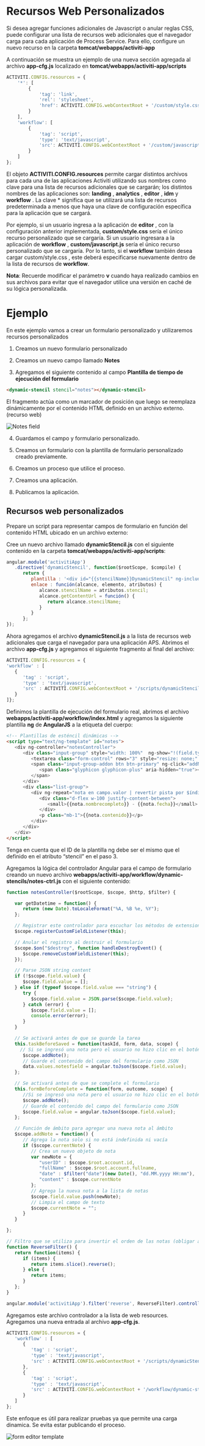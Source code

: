# Recursos Web Personalizados

Si desea agregar funciones adicionales de Javascript o anular reglas CSS, puede configurar una lista de recursos web adicionales que el navegador carga para cada aplicación de Process Service. Para ello, configure un nuevo recurso en la carpeta **tomcat/webapps/activiti-app**

A continuación se muestra un ejemplo de una nueva sección agregada al archivo **app-cfg.js** localizado en **tomcat/webapps/activiti-app/scripts**

```javascript
ACTIVITI.CONFIG.resources = {
    '*': [
        {
            'tag': 'link',
            'rel': 'stylesheet',
            'href': ACTIVITI.CONFIG.webContextRoot + '/custom/style.css?v=1.0'
        }
    ],
    'workflow': [
        {
            'tag': 'script',
            'type': 'text/javascript',
            'src': ACTIVITI.CONFIG.webContextRoot + '/custom/javascript.js?v=1.0'
        }
    ]
};
```

El objeto **ACTIVITI.CONFIG.resources** permite cargar distintos archivos para cada una de las aplicaciones Activiti utilizando sus nombres como clave para una lista de recursos adicionales que se cargarán; los distintos nombres de las aplicaciones son: **landing** , **analytics** , **editor** , **idm** y **workflow** . La clave * significa que se utilizará una lista de recursos predeterminada a menos que haya una clave de configuración específica para la aplicación que se cargará.

Por ejemplo, si un usuario ingresa a la aplicación de **editor** , con la configuración anterior implementada, **custom/style.css** sería el único recurso personalizado que se cargaría. Si un usuario ingresara a la aplicación de **workflow** , **custom/javascript.js** sería el único recurso personalizado que se cargaría. Por lo tanto, si el **workflow** también desea cargar custom/style.css , este deberá especificarse nuevamente dentro de la lista de recursos de **workflow**.

**Nota**: Recuerde modificar el parámetro **v** cuando haya realizado cambios en sus archivos para evitar que el navegador utilice una versión en caché de su lógica personalizada.


# Ejemplo

En este ejemplo vamos a crear un formulario personalizado y utilizaremos  recursos personalizados

1. Creamos un nuevo formulario personalizado

2. Creamos un nuevo campo llamado **Notes**

3. Agregamos el siguiente contenido  al campo **Plantilla de tiempo de ejecución del formulario**

```html
<dynamic-stencil stencil="notes"></dynamic-stencil>
```

El fragmento actúa como un marcador de posición que luego se reemplaza dinámicamente por el contenido HTML definido en un archivo externo. (recurso web)


![Notes field](./images/NotesField.png)

4. Guardamos el campo y formulario personalizado.

5. Creamos un formulario con la plantilla de formulario personalizado creado previamente.

6. Creamos un proceso que utilice el proceso.

7. Creamos una aplicación.

8. Publicamos la aplicación.

## Recursos web personalizados

Prepare un script para representar campos de formulario en función del contenido HTML ubicado en un archivo externo:

Cree un nuevo archivo llamado **dynamicStencil.js** con el siguiente contenido en la carpeta **tomcat/webapps/activiti-app/scripts**:

```javascript
angular.module('activitiApp') 
   .directive('dynamicStencil', function($rootScope, $compile) { 
      return { 
         plantilla : '<div id="{{stencilName}}DynamicStencil" ng-include="getContentUrl()"></div>', 
         enlace : función(alcance, elemento, atributos) { 
            alcance.stencilName = atributos.stencil; 
            alcance.getContentUrl = función() { 
               return alcance.stencilName; 
            } 
         } 
      }; 
});
```

Ahora agregamos el archivo **dynamicStencil.js** a la lista de recursos web adicionales que carga el navegador para una aplicación APS. Abrimos el archivo **app-cfg.js** y agregamos el siguiente fragmento al final del archivo:

```javascript
ACTIVITI.CONFIG.resources = {
'workflow' : [
   {
      'tag' : 'script',
      'type' : 'text/javascript',
      'src' : ACTIVITI.CONFIG.webContextRoot + '/scripts/dynamicStencil.js?v=1.0'
   }
]};
```


Definimos la plantilla de ejecución del formulario real, abrimos el archivo **webapps/activiti-app/workflow/index.html** y agregamos la siguiente plantilla **ng** de **AngularJS** a la etiqueta del cuerpo:

```html
<!-- Plantillas de esténcil dinámicas --> 
<script type="text/ng-template" id="notes"> 
   <div ng-controller="notesController"> 
      <div class="input-group" style="width: 100%"  ng-show="!(field.type === 'readonly')"> 
         <textarea class="form-control" rows="3" style="resize: none;"  ng-model="currentNote" placeholder="Escribe alguna nota..."></textarea> 
         <span class="input-group-addon btn btn-primary" ng-click="addNote()"> 
            <span class="glyphicon glyphicon-plus" aria-hidden="true"></span> 
         </span> 
      </div> 
      <div class="list-group"> 
         <div ng-repeat="nota en campo.valor | revertir pista por $índice"  class="list-group-item list-group-item-action flex-column align-items-start active"> 
            <div class="d-flex w-100 justify-content-between"> 
               <small>{{nota.nombrecompleto}} - {{nota.fecha}}</small> 
            </div> 
            <p class="mb-1">{{nota.contenido}}</p> 
         </div> 
      </div> 
   </div> 
</script>
```

Tenga en cuenta que el ID de la plantilla ng debe ser el mismo que el definido en el atributo “stencil” en el paso 3.


Agregamos la lógica del controlador Angular para el campo de formulario creando un nuevo archivo **webapps/activiti-app/workflow/dynamic-stencils/notes-ctrl.js** con el siguiente contenido:

```javascript
function notesController($rootScope, $scope, $http, $filter) {

   var getDatetime = function() {
      return (new Date).toLocaleFormat("%A, %B %e, %Y");
   };

   // Registrar este controlador para escuchar los métodos de extensiones de formulario
   $scope.registerCustomFieldListener(this);

   // Anular el registro al destruir el formulario
   $scope.$on("$destroy", function handleDestroyEvent() {
      $scope.removeCustomFieldListener(this);
   });

   // Parse JSON string content
   if (!$scope.field.value) {
      $scope.field.value = [];
   } else if (typeof $scope.field.value === "string") {
      try {
         $scope.field.value = JSON.parse($scope.field.value);
      } catch (error) {
         $scope.field.value = [];
         console.error(error);
      }
   }

   // Se activará antes de que se guarde la tarea
   this.taskBeforeSaved = function(taskId, form, data, scope) {
     // Si se ingresó una nota pero el usuario no hizo clic en el botón "+", guarde la nota de todos modos
      $scope.addNote();
      // Guarde el contenido del campo del formulario como JSON
      data.values.notesfield = angular.toJson($scope.field.value);
   };

   // Se activará antes de que se complete el formulario
   this.formBeforeComplete = function(form, outcome, scope) {
      //Si se ingresó una nota pero el usuario no hizo clic en el botón "+", guarde la nota de todos modos
      $scope.addNote();
      // Guarde el contenido del campo del formulario como JSON
      $scope.field.value = angular.toJson($scope.field.value);
   };

   // Función de ámbito para agregar una nueva nota al ámbito
   $scope.addNote = function() {
      // Agrega la nota solo si no está indefinida ni vacía
      if ($scope.currentNote) {
         // Crea un nuevo objeto de nota
         var newNote = {
            "userID" : $scope.$root.account.id,
            "fullName" : $scope.$root.account.fullname,
            "date" : $filter("date")(new Date(), "dd.MM.yyyy HH:mm"),
            "content" : $scope.currentNote
         };
         // Agrega la nueva nota a la lista de notas
         $scope.field.value.push(newNote);
         // Limpia el campo de texto
         $scope.currentNote = "";
      }
   }

};

// Filtro que se utiliza para invertir el orden de las notas (obligar a que la nota más nueva esté en la parte superior de la lista)
function ReverseFilter() {
   return function(items) {
      if (items) {
         return items.slice().reverse();
      } else {
         return items;
      }
   };
}

angular.module('activitiApp').filter('reverse', ReverseFilter).controller('notesController', notesController);
```


Agregamos este archivo controlador a la lista de web resources. Agregamos una nueva entrada al archivo **app-cfg.js**.

```javascript
ACTIVITI.CONFIG.resources = {
   'workflow' : [
      {
         'tag' : 'script',
         'type' : 'text/javascript',
         'src' : ACTIVITI.CONFIG.webContextRoot + '/scripts/dynamicStencil.js?v=1.0'
      },
      {
         'tag' : 'script',
         'type' : 'text/javascript',
         'src' : ACTIVITI.CONFIG.webContextRoot + '/workflow/dynamic-stencils/notes-ctrl.js?v=1.0'
      }
   ]
};
```

Este enfoque es útil para realizar pruebas ya que permite una carga dinamica. Se evita estar publicando el proceso.

![form editor template](./images/FormEditorTemplate.png)